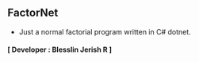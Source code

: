 ## FactorNet
- Just a normal factorial program written in C# dotnet.
#### **[ Developer : Blesslin Jerish R ]**
